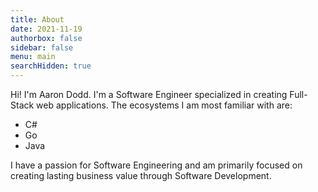 ```yaml
---
title: About
date: 2021-11-19
authorbox: false
sidebar: false
menu: main
searchHidden: true
---
```


Hi! I'm Aaron Dodd. I'm a Software Engineer specialized in creating Full-Stack
web applications. The ecosystems I am most familiar with are:

 - C#
 - Go
 - Java

I have a passion for Software Engineering and am primarily focused on creating
lasting business value through Software Development.
